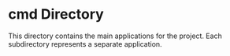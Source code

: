 # cmd Directory

This directory contains the main applications for the project. Each subdirectory represents a separate application.